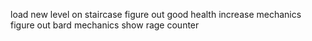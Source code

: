 load new level on staircase
figure out good health increase mechanics
figure out bard mechanics
show rage counter